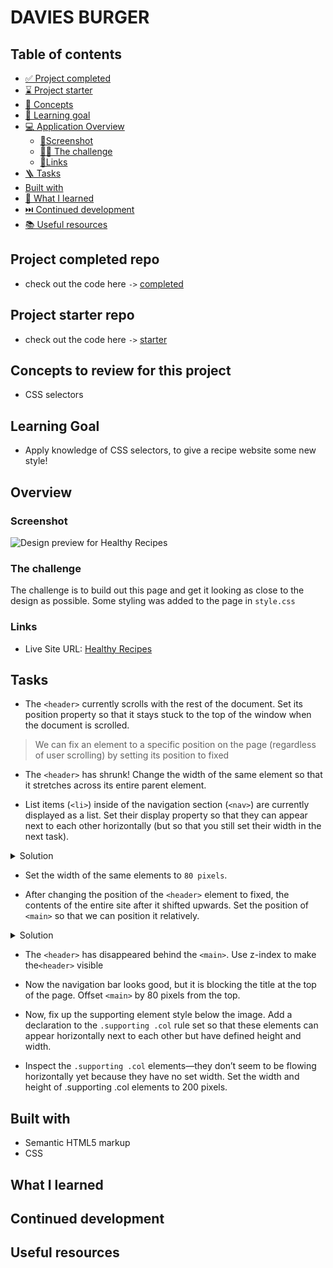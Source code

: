 # DAVIES BURGER

## Table of contents

- [✅ Project completed](#project-completed-repo)
- [⌛️ Project starter](#project-starter-repo)
- [🧩 Concepts](#concepts-to-review-for-this-project)
- [🎯 Learning goal](#learning-goal)
- [💻 Application Overview](#overview)
  - [📸Screenshot](#screenshot)
  - [🥷🏽 The challenge](#the-challenge)
  - [🔗Links](#links)
- [🪜 Tasks](#tasks)
- [Built with](#built-with)
- [📕 What I learned](#what-i-learned)
- [⏭️ Continued development](#continued-development)
- [📚 Useful resources](#useful-resources)

## Project completed repo

- check out the code here `->` [completed](https://github.com/hermkan/code-journey-css/tree/main/01-healthy-recipe/completed)

## Project starter repo

- check out the code here `->` [starter](https://github.com/hermkan/code-journey-css/tree/main/01-healthy-recipe/starter)

## Concepts to review for this project

- CSS selectors

## Learning Goal

- Apply knowledge of CSS selectors, to give a recipe website some new style!

## Overview

### Screenshot

![Design preview for Healthy Recipes](./Quinoa-and-Kale-Salad-Recipe.png)

### The challenge

The challenge is to build out this page and get it looking as close to the design as possible.
Some styling was added to the page in `style.css`

### Links

- Live Site URL: [Healthy Recipes](https://code-journey-css-css-selectors.vercel.app/)

## Tasks

- The `<header>` currently scrolls with the rest of the document. Set its position property so that it stays stuck to the top of the window when the document is scrolled.

> We can fix an element to a specific position on the page (regardless of user scrolling) by setting its position to fixed

- The `<header>` has shrunk! Change the width of the same element so that it stretches across its entire parent element.

- List items (`<li>`) inside of the navigation section (`<nav>`) are currently displayed as a list. Set their display property so that they can appear next to each other horizontally (but so that you still set their width in the next task).

<details>
  <summary>Solution</summary>
  
  `<li>` is a block level element

See -> [Block level elements](http://www.devdoc.net/web/developer.mozilla.org/en-US/docs/HTML/Block-level_elements.html)

and

> Block level elements are not displayed in the same line as the content around them. They fill the entire width of the page by default, but their width property can also be set.

-> Inline elements have a box that do not not require a new line after each element. `The height and width of these elements cannot be specified in the CSS document`.

There's a way to combine features of both inline and block elements (display on the same line and keep the ability to set the width) :

-> **Using Inline-block.**

Inline-block elements can appear next to each other. We can specify their dimensions using the width and height.

</details>

- Set the width of the same elements to `80 pixels`.

- After changing the position of the `<header>` element to fixed, the contents of the entire site after it shifted upwards. Set the position of `<main>` so that we can position it relatively.

<details>
<summary>Solution</summary>
Position relative position an element relative to its default static position on the web page. It's possible to add to the position declaration, an offset properties that will move the element away from its default static.
- `top`
- `bottom
- left
- right
</details>

- The `<header>` has disappeared behind the `<main>`. Use z-index to make the`<header>` visible

- Now the navigation bar looks good, but it is blocking the title at the top of the page. Offset `<main>` by 80 pixels from the top.

- Now, fix up the supporting element style below the image. Add a declaration to the `.supporting .col` rule set so that these elements can appear horizontally next to each other but have defined height and width.

- Inspect the `.supporting .col` elements—they don’t seem to be flowing horizontally yet because they have no set width. Set the width and height of .supporting .col elements to 200 pixels.

## Built with

- Semantic HTML5 markup
- CSS

## What I learned

## Continued development

## Useful resources
